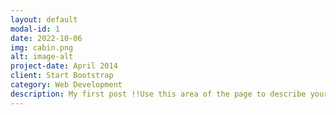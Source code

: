 ```yaml
---
layout: default
modal-id: 1
date: 2022-10-06
img: cabin.png
alt: image-alt
project-date: April 2014
client: Start Bootstrap
category: Web Development
description: My first post !!Use this area of the page to describe your project. Lorem ipsum dolor sit amet, consectetur adipisicing elit. Mollitia neque assumenda ipsam nihil, molestias magnam, recusandae quos quis inventore quisquam velit asperiores, vitae? Reprehenderit soluta, eos quod consequuntur itaque. Nam.
---
```

